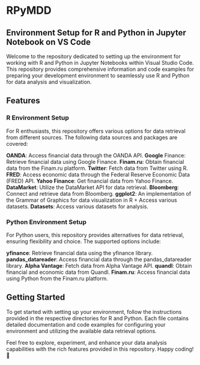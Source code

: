 # RPyMDD
## Environment Setup for R and Python in Jupyter Notebook on VS Code
Welcome to the repository dedicated to setting up the environment for working with R and Python in Jupyter Notebooks within Visual Studio Code. This repository provides comprehensive information and code examples for preparing your development environment to seamlessly use R and Python for data analysis and visualization.

## Features
### R Environment Setup
For R enthusiasts, this repository offers various options for data retrieval from different sources. The following data sources and packages are covered:

**OANDA**: Access financial data through the OANDA API.
**Google** Finance: Retrieve financial data using Google Finance.
**Finam.ru**: Obtain financial data from the Finam.ru platform.
**Twitter**: Fetch data from Twitter using R.
**FRED**: Access economic data through the Federal Reserve Economic Data (FRED) API.
**Yahoo Finance**: Get financial data from Yahoo Finance.
**DataMarket**: Utilize the DataMarket API for data retrieval.
**Bloomberg**: Connect and retrieve data from Bloomberg.
**ggplot2**: An implementation of the Grammar of Graphics for data visualization in R + Access various datasets.
**Datasets**: Access various datasets for analysis.
### Python Environment Setup
For Python users, this repository provides alternatives for data retrieval, ensuring flexibility and choice. The supported options include:

**yfinance**: Retrieve financial data using the yfinance library.
**pandas_datareader**: Access financial data through the pandas_datareader library.
**Alpha Vantage**: Fetch data from Alpha Vantage API.
**quandl**: Obtain financial and economic data from Quandl.
**Finam.ru**: Access financial data using Python from the Finam.ru platform.
## Getting Started
To get started with setting up your environment, follow the instructions provided in the respective directories for R and Python. Each file contains detailed documentation and code examples for configuring your environment and utilizing the available data retrieval options.

Feel free to explore, experiment, and enhance your data analysis capabilities with the rich features provided in this repository. Happy coding! 🚀

